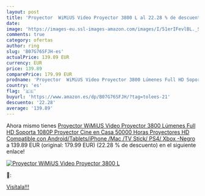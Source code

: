 ```yaml
---
layout: post
title: 'Proyector  WiMiUS Video Proyector 3800 L al 22.28 % de descuento'
date: 
image: 'https://images-eu.ssl-images-amazon.com/images/I/51erIFevlBL._SL200_.jpg'
comments: true
category: ofertas
author: ring
slug: 'B07G76SFJH-es'
actualPrice: 139.89 EUR
currency: EUR
price: 139.89
comparePrice: 179.99 EUR
prodname: 'Proyector  WiMiUS Video Proyector 3800 Lúmenes Full HD Soporta 1080P Proyector Cine en Casa 50000 Horas Proyectores HD Compatible con Android/Tablets/iPhone /Mac /TV Stick/ PS4/ Xbox -Negro'
country: 'es'
flag: '🇪🇸'
buyurl: 'https://www.amazon.es/dp/B07G76SFJH/?tag=tolees-21'
descuento: '22.28'
average: '139.89'
---
```


Ahora mismo tienes [Proyector  WiMiUS Video Proyector 3800 Lúmenes Full HD Soporta 1080P Proyector Cine en Casa 50000 Horas Proyectores HD Compatible con Android/Tablets/iPhone /Mac /TV Stick/ PS4/ Xbox -Negro](https://www.amazon.es/dp/B07G76SFJH/?tag=tolees-21) a 139.89 EUR (original: 179.99 EUR) (22.28 %  de descuento) en el siguiente enlace!

[![Proyector  WiMiUS Video Proyector 3800 L](https://images-eu.ssl-images-amazon.com/images/I/51erIFevlBL._SL200_.jpg)](https://www.amazon.es/dp/B07G76SFJH/?tag=tolees-21)

🔎:


[Visítala!!!](https://www.amazon.es/dp/B07G76SFJH/?tag=tolees-21)
